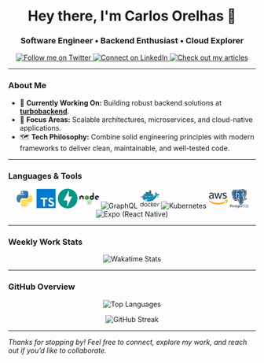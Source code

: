 <h1 align="center">Hey there, I'm Carlos Orelhas 👋</h1>
<h3 align="center">Software Engineer • Backend Enthusiast • Cloud Explorer</h3>

<p align="center">
  <a href="https://twitter.com/carlos_orelhas" target="_blank">
    <img src="https://img.shields.io/twitter/follow/carlos_orelhas?logo=twitter&style=for-the-badge" alt="Follow me on Twitter" />
  </a>
  <a href="https://linkedin.com/in/carlosorelhas" target="_blank">
    <img src="https://img.shields.io/badge/-LinkedIn-0077B5?style=for-the-badge&logo=linkedin&logoColor=white" alt="Connect on LinkedIn" />
  </a>
  <a href="https://dev.to/corelhas" target="_blank">
    <img src="https://img.shields.io/badge/DEV-0A0A0A?style=for-the-badge&logo=dev.to&logoColor=white" alt="Check out my articles" />
  </a>
</p>

---

### About Me

- 🌱 **Currently Working On:** Building robust backend solutions at [**turbobackend**](https://www.turbobackend.com).
- 🎯 **Focus Areas:** Scalable architectures, microservices, and cloud-native applications.
- 🗺️ **Tech Philosophy:** Combine solid engineering principles with modern frameworks to deliver clean, maintainable, and well-tested code.

---

### Languages & Tools

<p align="center">
  <img src="https://raw.githubusercontent.com/devicons/devicon/master/icons/python/python-original.svg" alt="Python" width="40" height="40"/>
  <img src="https://raw.githubusercontent.com/devicons/devicon/master/icons/typescript/typescript-original.svg" alt="TypeScript" width="40" height="40"/>
  <img src="https://raw.githubusercontent.com/devicons/devicon/master/icons/fastapi/fastapi-original.svg" alt="FastAPI" width="40" height="40"/>
  <img src="https://raw.githubusercontent.com/devicons/devicon/master/icons/nodejs/nodejs-original-wordmark.svg" alt="Node.js" width="40" height="40"/>
  <img src="https://www.vectorlogo.zone/logos/graphql/graphql-icon.svg" alt="GraphQL" width="40" height="40"/>
  <img src="https://raw.githubusercontent.com/devicons/devicon/master/icons/docker/docker-original-wordmark.svg" alt="Docker" width="40" height="40"/>
  <img src="https://www.vectorlogo.zone/logos/kubernetes/kubernetes-icon.svg" alt="Kubernetes" width="40" height="40"/>
  <img src="https://raw.githubusercontent.com/devicons/devicon/master/icons/amazonwebservices/amazonwebservices-original-wordmark.svg" alt="AWS" width="40" height="40"/>
  <img src="https://raw.githubusercontent.com/devicons/devicon/master/icons/postgresql/postgresql-original-wordmark.svg" alt="PostgreSQL" width="40" height="40"/>
  <img src="https://www.vectorlogo.zone/logos/expoio/expoio-icon.svg" alt="Expo (React Native)" width="40" height="40"/>
</p>

---

### Weekly Work Stats

<p align="center">
  <img src="https://github-readme-stats-taupe-two.vercel.app/api/wakatime?username=corelhas&hide_title=true&hide_border=true&langs_count=5" alt="Wakatime Stats"/>
</p>

---

### GitHub Overview

<p align="center">
  <img src="https://github-readme-stats.vercel.app/api/top-langs?username=aorelhas&show_icons=true&theme=dark&locale=en&layout=compact" alt="Top Languages" />
</p>
<p align="center">
  <img src="https://github-readme-streak-stats.herokuapp.com/?user=aorelhas&theme=dark" alt="GitHub Streak" />
</p>

---

*Thanks for stopping by! Feel free to connect, explore my work, and reach out if you’d like to collaborate.*
